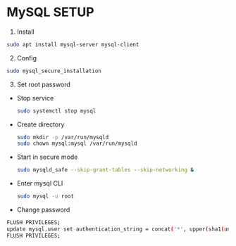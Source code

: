 # MySQL SETUP

1. Install
```bash
sudo apt install mysql-server mysql-client
```

2. Config
```bash
sudo mysql_secure_installation
```

3. Set root password
  - Stop service
    ```bash
    sudo systemctl stop mysql
    ```
  - Create directory
    ```bash
    sudo mkdir -p /var/run/mysqld
    sudo chown mysql:mysql /var/run/mysqld
    ```
  - Start in secure mode
    ```bash
    sudo mysqld_safe --skip-grant-tables --skip-networking &
    ```
  - Enter mysql CLI
    ```bash
    sudo mysql -u root
    ```
  - Change password
  ```bash
  FLUSH PRIVILEGES;
  update mysql.user set authentication_string = concat('*', upper(sha1(unhex(sha1('<password>'))))), plugin = 'mysql_native_password' where user = 'root';
  FLUSH PRIVILEGES;
  ```
